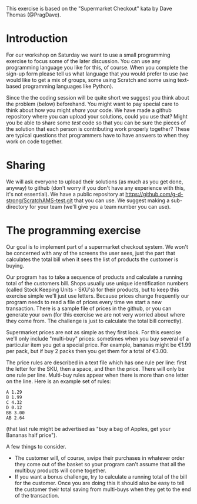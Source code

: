 
This exercise is based on the "Supermarket Checkout" kata by Dave Thomas (@PragDave).

Introduction
==========

For our workshop on Saturday we want to use a small programming exercise to focus some of the later discussion. You can use any programming language you like for this, of course. When you complete the sign-up form please tell us what language that you would prefer to use (we would like to get a mix of groups, some using Scratch and some using text-based programming languages like Python).

Since the the coding session will be quite short we suggest you think about the problem (below) beforehand. You might want to pay special care to think about how you might _share_ your code. We have made a github repository where you can upload your solutions, could you use that? Might you be able to share some _test_ code so that you can be sure the pieces of the solution that each person is contributing work properly together? These are typical questions that programmers have to have answers to when they work on code together.

Sharing
======


We will ask everyone to upload their solutions (as much as you get done, anyway) to github (don't worry if you don't have any experience with this, it's not essential). We have a public repository at <https://github.com/g-d-strong/ScratchAMS-test.git> that you can use. We suggest making a sub-directory for your team  (we'll give you a team number you can use).

The programming exercise
=====================

Our goal is to implement part of a supermarket checkout system. We won't be concerned with any of the screens the user sees, just the part that calculates the total bill when it sees the list of products the customer is buying.

Our program has to take a sequence of products and calculate a running total of the customers bill. Shops usually use unique identification numbers (called Stock Keeping Units - SKU's) for their products, but to keep this exercise simple we'll just use letters. Because prices change frequently our program needs to read a file of prices every time we start a new transaction. There is a sample file of prices in the github, or you can generate your own (for this exercise we are not very worried about where they come from. The challenge is just to calculate the total bill correctly).

Supermarket prices are not as simple as they first look. For this exercise we'll only include "multi-buy" prices: sometimes when you buy several of a particular item you get a special price. For example, bananas might be €1.99 per pack, but if buy 2 packs then you get them for a total of €3.00.

The price rules are described in a text file which has one rule per line: first the letter for the SKU, then a space, and then the price. There will only be one rule per line. Multi-buy rules appear when there is more than one letter on the line. Here is an example set of rules:

```
A 1.29
B 1.99
C 4.32
D 0.12
BB 3.00
AB 2.64
```

(that last rule might be advertised as "buy a bag of Apples, get your Bananas half price").

A few things to consider.

* The customer will, of course, swipe their purchases in whatever order they come out of the basket so your program can't assume that all the multibuy products will come together.
* If you want a bonus challenge, try to calculate a running total of the bill for the customer. Once you are doing this it should also be easy to tell the customer their total saving from multi-buys when they get to the end of the transaction.

